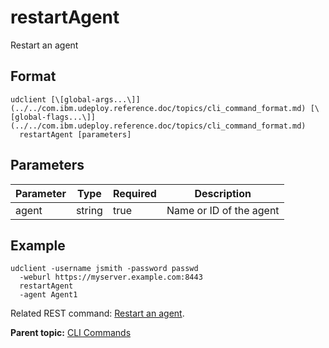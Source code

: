 # restartAgent

Restart an agent

## Format

```
udclient [\[global-args...\]](../../com.ibm.udeploy.reference.doc/topics/cli_command_format.md) [\[global-flags...\]](../../com.ibm.udeploy.reference.doc/topics/cli_command_format.md)
  restartAgent [parameters]
```

## Parameters

|Parameter|Type|Required|Description|
|---------|----|--------|-----------|
|agent|string|true|Name or ID of the agent|

## Example

```
udclient -username jsmith -password passwd 
  -weburl https://myserver.example.com:8443
  restartAgent
  -agent Agent1
```

Related REST command: [Restart an agent](rest_cli_agentcli_restart_put.md).

**Parent topic:** [CLI Commands](../../com.ibm.udeploy.reference.doc/topics/cli_commands.md)

